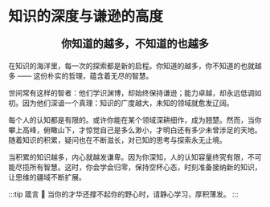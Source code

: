 # 知识的深度与谦逊的高度

<div style="text-align: center; font-size: 1.5em; font-weight: bold; margin: 20px 0;">
  你知道的越多，不知道的也越多
</div>

<div class="elegant-quote">
在知识的海洋里，每一次的探索都是新的启程。你知道的越多，你不知道的也就越多 —— 这份朴实的哲理，蕴含着无尽的智慧。

世间常有这样的智者：他们学识渊博，却始终保持谦逊；能力卓越，却永远低调如初。因为他们深谙一个真理：知识的广度越大，未知的领域就愈发辽阔。

每个人的认知都是有限的。或许你能在某个领域深耕细作，成为翘楚。然而，当你攀上高峰，俯瞰山下，才惊觉自己是多么渺小，才明白还有多少未曾涉足的天地。随着知识的积累，疑问也在不断滋长，对已知的思考与探索永无止境。

当积累的知识越多，内心就越发谦卑。因为你深知，人的认知容量终究有限，不可能尽揽所有智慧。这时，你会学会归零，保持空杯心态，时刻准备接纳新的知识，让思维的疆域不断扩展。

</div>

:::tip 箴言
💫 当你的才华还撑不起你的野心时，请静心学习，厚积薄发。
:::
